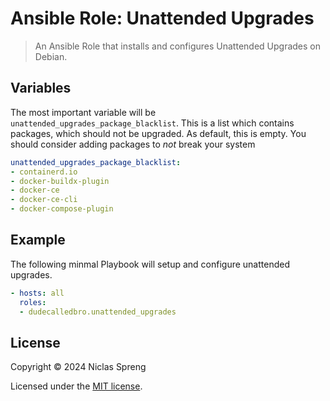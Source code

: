 # Ansible Role: Unattended Upgrades

> An Ansible Role that installs and configures Unattended Upgrades on Debian.

## Variables

The most important variable will be `unattended_upgrades_package_blacklist`. This is a list which contains packages, which should not be upgraded. As default, this is empty. You should consider adding packages to *not* break your system

```yaml
unattended_upgrades_package_blacklist:
- containerd.io
- docker-buildx-plugin
- docker-ce
- docker-ce-cli
- docker-compose-plugin
```

## Example

The following minmal Playbook will setup and configure unattended upgrades.

```yaml
- hosts: all
  roles:
  - dudecalledbro.unattended_upgrades
```

## License

Copyright © 2024 Niclas Spreng

Licensed under the [MIT license](LICENSE).
